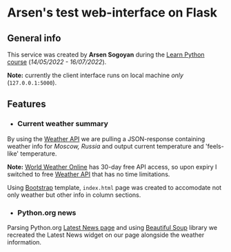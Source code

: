 # Arsen's test web-interface on Flask

## General info

This service was created by **Arsen Sogoyan** during the [Learn Python course](https://learn.python.ru/) (*14/05/2022 - 16/07/2022*).

**Note:** currently the client interface runs on local machine _only_ (`127.0.0.1:5000`).

## Features

- ### Current weather summary
By using the [Weather API](https://www.worldweatheronline.com/developer/api/) we are pulling a JSON-response containing weather info for *Moscow, Russia* and output current temperature and 'feels-like' temperature.

**Note:** [World Weather Online](https://www.worldweatheronline.com/developer/api/) has 30-day free API access, so upon expiry I switched to free [Weather API](https://www.weatherapi.com/api.aspx) that has no time limitations.

Using [Bootstrap](https://getbootstrap.com/docs/5.2/getting-started/introduction/) template, `index.html` page was created to accomodate not only weather but other info in column sections. 

- ### Python.org news
Parsing Python.org [Latest News page](https://www.python.org/blogs/) and using [Beautiful Soup](https://pypi.org/project/beautifulsoup4/) library we recreated the Latest News widget on our page alongside the weather information.  